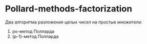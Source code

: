 # Pollard-methods-factorization

Два алгоритма разложения целых чисел на простые множители:
1.	ро-метод Полларда
2.	(p-1)-метод Полларда
